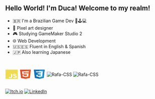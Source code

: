 ## Hello World! I'm Duca! Welcome to my realm! 

- 🇧🇷 I'm a Brazilian Game Dev 📱🕹💻
- 👾 Pixel art designer
- 🎮 Studying GameMaker Studio 2
- 🌐 Web Development
- 🇺🇸🇪🇸 Fluent in English & Spanish
- 🇯🇵 Also learning Japanese

##

<div style="display: inline_block"><br>
  <img align="center" alt="Rafa-Js" height="30" width="40" src="https://raw.githubusercontent.com/devicons/devicon/master/icons/javascript/javascript-plain.svg">
  <img align="center" alt="Rafa-HTML" height="30" width="40" src="https://raw.githubusercontent.com/devicons/devicon/master/icons/html5/html5-original.svg">
  <img align="center" alt="Rafa-CSS" height="30" width="40" src="https://raw.githubusercontent.com/devicons/devicon/master/icons/css3/css3-original.svg">
  <img align="center" alt="Rafa-CSS" height="30" width="40" src="https://img.shields.io/badge/Node.js-43853D?style=for-the-badge&logo=node.js&logoColor=white">
  <img align="center" alt="Rafa-CSS" height="30" width="40" src="https://image.spreadshirtmedia.com/image-server/v1/compositions/T210A1PA4301PT17X245Y75D1050476896W6800H6800PA4303PT17X37Y71D1050476897W24000H5671/views/1,width=650,height=650,appearanceId=1,backgroundColor=cbcbcb/up-your-game-with-a-gamemaker-logo-shirts-and-hoodies-these-simple-white-short-sleeve-t-shirts-and-hoodies-features-a-black-gamemaker-logo-on-the-fro.jpg">
</div>

##

<a href="https://ducabarros.itch.io"><img align="center" alt="Itch.io" height="28" width="98" src="https://img.shields.io/badge/Itch.io-FA5C5C?style=for-the-badge&logo=itchdotio&logoColor=white"></a>
<a href="https://www.linkedin.com/in/eduardo-barros-dev-software-translator"><img align="center" alt="LinkedIn" height="28" width="98" src="https://img.shields.io/badge/LinkedIn-0077B5?style=for-the-badge&logo=linkedin&logoColor=white"></a>
